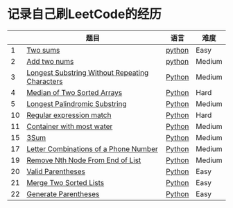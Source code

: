 # 记录自己刷LeetCode的经历
|     |题目         |语言           |难度           |
|------|-------------| ----------------| ---------------|
|1|[Two sums](https://leetcode.com/problems/two-sum/)|[python](https://github.com/luoxiang11/leetcode/blob/master/two_sums.md)|Easy|
|2|[Add two nums](https://github.com/luoxiang11/leetcode/blob/master/Add%20two%20nums.md)|[python](https://leetcode.com/problems/add-two-numbers/)|Medium|
|3|[ Longest Substring Without Repeating Characters](https://github.com/luoxiang11/leetcode/blob/master/longest_string_without_repeat_characters.md)|[Python](https://leetcode.com/problems/longest-substring-without-repeating-characters/)|Medium|
|4|[Median of Two Sorted Arrays](https://github.com/luoxiang11/leetcode/blob/master/Median%20of%20Two%20Sorted%20Arrays.md)|[Python](https://leetcode.com/problems/median-of-two-sorted-arrays/solution/)|Hard|
|5|[Longest Palindromic Substring](https://github.com/luoxiang11/leetcode/blob/master/longest%20Palindromic%20substring.md)|[Python](https://leetcode.com/problems/longest-palindromic-substring/)|Medium|
|10|[Regular expression match](https://github.com/luoxiang11/leetcode/blob/master/regular%20expression%20match.md)|[Python](https://leetcode.com/problems/regular-expression-matching/)|Hard|
|11|[Container with most water](https://github.com/luoxiang11/leetcode/blob/master/%20Container%20With%20Most%20Water.md)|[Python](https://leetcode.com/problems/container-with-most-water/)|Medium|
|15|[3Sum](https://github.com/luoxiang11/leetcode/blob/master/3%20sum.md)|[Python](https://leetcode.com/problems/3sum/)|Medium|
|17|[Letter Combinations of a Phone Number](https://github.com/luoxiang11/leetcode/blob/master/Letter%20Combinations%20of%20a%20Phone%20Number.md)|[Python](https://leetcode.com/problems/letter-combinations-of-a-phone-number/)|Medium|
|19|[Remove Nth Node From End of List](https://github.com/luoxiang11/leetcode/blob/master/Remove%20Nth%20Node%20From%20End%20of%20List.md)|[Python](https://leetcode.com/problems/remove-nth-node-from-end-of-list/)|Medium|
|20|[Valid Parentheses](https://github.com/luoxiang11/leetcode/blob/master/Valid%20Parentheses.md)|[Python](https://leetcode.com/problems/valid-parentheses/)|Easy|
|21|[Merge Two Sorted Lists](https://github.com/luoxiang11/leetcode/blob/master/Merge%20Two%20Sorted%20Lists.md)|[Python](https://leetcode.com/problems/merge-two-sorted-lists/)|Easy|
|22|[Generate Parentheses](https://github.com/luoxiang11/leetcode/blob/master/Generate%20Parentheses.md)|[Python](https://leetcode.com/problems/generate-parentheses/)|Easy|
